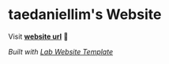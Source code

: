 
# taedaniellim's Website

Visit **[website url](#)** 🚀

_Built with [Lab Website Template](https://greene-lab.gitbook.io/lab-website-template-docs)_

